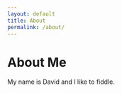 ```yaml
---
layout: default
title: About
permalink: /about/
---
```


# About Me
My name is David and I like to fiddle.
